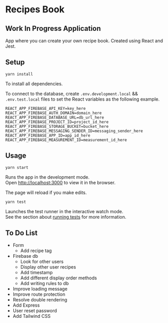 # Recipes Book

## Work In Progress Application

App where you can create your own recipe book.
Created using React and Jest.

## Setup

`yarn install`

To install all dependencies.

To connect to the database, create `.env.development.local` && `.env.test.local` files to set the React variables as the following example.

```
REACT_APP_FIREBASE_API_KEY=key_here
REACT_APP_FIREBASE_AUTH_DOMAIN=domain_here
REACT_APP_FIREBASE_DATABASE_URL=db_url_here
REACT_APP_FIREBASE_PROJECT_ID=project_id_here
REACT_APP_FIREBASE_STORAGE_BUCKET=bucket_here
REACT_APP_FIREBASE_MESSAGING_SENDER_ID=messaging_sender_here
REACT_APP_FIREBASE_APP_ID=app_id_here
REACT_APP_FIREBASE_MEASUREMENT_ID=measurement_id_here
```


## Usage

`yarn start`

Runs the app in the development mode.<br />
Open [http://localhost:3000](http://localhost:3000) to view it in the browser.

The page will reload if you make edits.<br />

`yarn test`

Launches the test runner in the interactive watch mode.<br />
See the section about [running tests](https://facebook.github.io/create-react-app/docs/running-tests) for more information.

## To Do List

- Form
  - Add recipe tag
- Firebase db
  - Look for other users
  - Display other user recipes
  - Add timestamp
  - Add different display order methods
  - Add writing rules to db
- Improve loading message
- Improve route protection
- Resolve double rendering
- Add Express
- User reset password
- Add Tailwind CSS